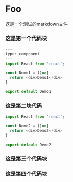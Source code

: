 # Foo

这是一个测试的markdown文件

### 这是第一个代码块

```ts
---
type: component
---
import React from 'react';

const Demo1 = ()=>{
  return <div>Demo1</div>
}

export default Demo1
```

### 这是第二块代码
```ts
import React from 'react';

const Demo2 = ()=>{
  return <div>Demo2</div>
}

export default Demo2
```

### 这是第三个代码块

<code src="./FooCompo.tsx"  type="code"></code>

### 这是第四个代码块

<code src="./FooCompo.tsx" is-render="false" isEdit="true" ></code>